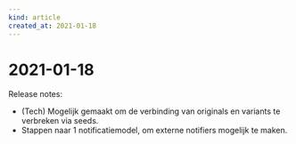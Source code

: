 ```yaml
---
kind: article
created_at: 2021-01-18
---
```


# 2021-01-18

Release notes:

* (Tech) Mogelijk gemaakt om de verbinding van originals en variants te verbreken via seeds.
* Stappen naar 1 notificatiemodel, om externe notifiers mogelijk te maken.
